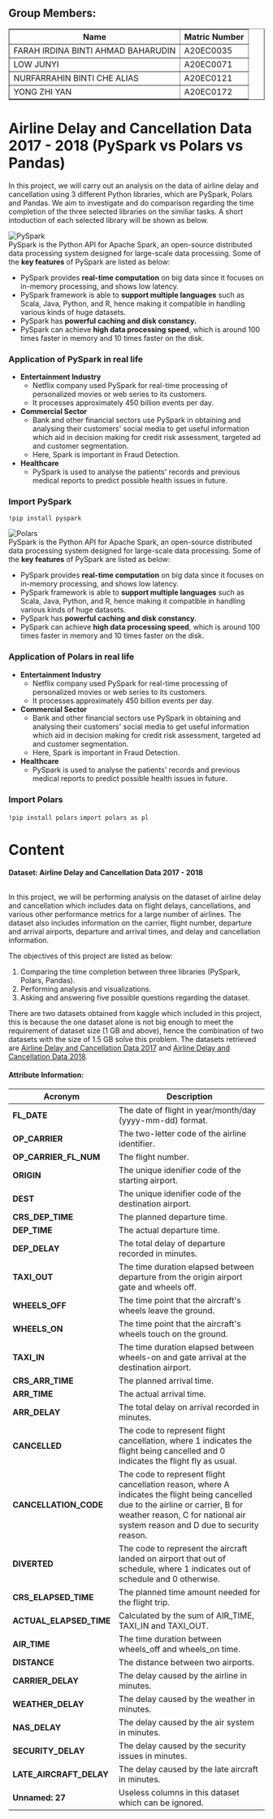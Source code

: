 ## Group Members:
<table border="solid">
  <tr>
    <th>Name</th>
    <th>Matric Number</th>
  </tr>
  <tr>
    <td>FARAH IRDINA BINTI AHMAD BAHARUDIN</td>
    <td>A20EC0035</td>
  </tr>
  <tr>
    <td>LOW JUNYI</td>
    <td>A20EC0071</td>
  </tr>
  <tr>
    <td>NURFARRAHIN BINTI CHE ALIAS</td>
    <td>A20EC0121</td>
  </tr>
  <tr>
    <td>YONG ZHI YAN</td>
    <td>A20EC0172</td>
  </tr>
</table>

<h1>Airline Delay and Cancellation Data 2017 - 2018 (PySpark vs Polars vs Pandas)</h1>

In this project, we will carry out an analysis on the data of airline delay and cancellation using 3 different Python libraries, which are PySpark, Polars and Pandas. We aim to investigate and do comparison regarding the time completion of the three selected libraries on the similiar tasks. A short intoduction of each selected library will be shown as below. 

![PySpark](https://static.javatpoint.com/tutorial/pyspark/images/pyspark.png)
<br>
PySpark is the Python API for Apache Spark, an open-source distributed data processing system designed for large-scale data processing. Some of the <b>key features</b> of PySpark are listed as below:
<ul>
  <li>PySpark provides <b>real-time computation</b> on big data since it focuses on in-memory processing, and shows low latency. </li>

  <li>PySpark framework is able to <b>support multiple languages</b> such as Scala, Java, Python, and R, hence making it compatible in handling various kinds of huge datasets. </li>

  <li>PySpark has <b>powerful caching and disk constancy.</b></li>

  <li>PySpark can achieve <b>high data processing speed</b>, which is around 100 times faster in memory and 10 times faster on the disk. </li>

</ul>

<h3>Application of PySpark in real life</h3>
<ul>
  <li><b>Entertainment Industry</b>
    <ul>
      <li>Netflix company used PySpark for real-time processing of personalized movies or web series to its customers.</li>
      <li>It processes approximately 450 billion events per day. </li>
    </ul>
  </li>
  
  <li><b>Commercial Sector</b>
    <ul>
      <li>Bank and other financial sectors use PySpark in obtaining and analysing their customers' social media to get useful information which aid in decision making for credit risk assessment, targeted ad and customer segmentation. </li>
      <li>Here, Spark is important in Fraud Detection. </li>
    </ul>
  </li>
  
  <li><b>Healthcare</b>
    <ul>
      <li>PySpark is used to analyse the patients' records and previous medical reports to predict possible health issues in future. </li>
    </ul>
  </li>
  
</ul>

<h3>Import PySpark</h3>
<code>!pip install pyspark</code>


![Polars](https://static.javatpoint.com/tutorial/pyspark/images/pyspark.png)
<br>
PySpark is the Python API for Apache Spark, an open-source distributed data processing system designed for large-scale data processing. Some of the <b>key features</b> of PySpark are listed as below:
<ul>
  <li>PySpark provides <b>real-time computation</b> on big data since it focuses on in-memory processing, and shows low latency. </li>

  <li>PySpark framework is able to <b>support multiple languages</b> such as Scala, Java, Python, and R, hence making it compatible in handling various kinds of huge datasets. </li>

  <li>PySpark has <b>powerful caching and disk constancy.</b></li>

  <li>PySpark can achieve <b>high data processing speed</b>, which is around 100 times faster in memory and 10 times faster on the disk. </li>

</ul>

<h3>Application of Polars in real life</h3>
<ul>
  <li><b>Entertainment Industry</b>
    <ul>
      <li>Netflix company used PySpark for real-time processing of personalized movies or web series to its customers.</li>
      <li>It processes approximately 450 billion events per day. </li>
    </ul>
  </li>
  
  <li><b>Commercial Sector</b>
    <ul>
      <li>Bank and other financial sectors use PySpark in obtaining and analysing their customers' social media to get useful information which aid in decision making for credit risk assessment, targeted ad and customer segmentation. </li>
      <li>Here, Spark is important in Fraud Detection. </li>
    </ul>
  </li>
  
  <li><b>Healthcare</b>
    <ul>
      <li>PySpark is used to analyse the patients' records and previous medical reports to predict possible health issues in future. </li>
    </ul>
  </li>
  
</ul>

<h3>Import Polars</h3>
<code>!pip install polars</code>
<code>import polars as pl</code>


<h1>Content</h1>
<b>Dataset: Airline Delay and Cancellation Data 2017 - 2018</b><br><br>

In this project, we will be performing analysis on the dataset of airline delay and cancellation which includes data on flight delays, cancellations, and various other performance metrics for a large number of airlines. The dataset also includes information on the carrier, flight number, departure and arrival airports, departure and arrival times, and delay and cancellation information. 

The objectives of this project are listed as below:
1.   Comparing the time completion between three libraries (PySpark, Polars, Pandas).
2.   Performing analysis and visualizations.
3.   Asking and answering five possible questions regarding the dataset.

There are two datasets obtained from kaggle which included in this project, this is because the one dataset alone is not big enough to meet the requirement of dataset size (1 GB and above), hence the combination of two datasets with the size of 1.5 GB solve this problem. The datasets retrieved are [Airline Delay and Cancellation Data 2017](https://www.kaggle.com/datasets/yuanyuwendymu/airline-delay-and-cancellation-data-2009-2018?select=2017.csv) and [Airline Delay and Cancellation Data 2018](https://www.kaggle.com/datasets/yuanyuwendymu/airline-delay-and-cancellation-data-2009-2018?select=2018.csv). 

#### Attribute Information:
| Acronym | Description |
| --- | --- |
| **FL_DATE** |  The date of flight in year/month/day (yyyy-mm-dd) format.  |
|**OP_CARRIER** |  The two-letter code of the airline identifier.  |
| **OP_CARRIER_FL_NUM** | The flight number. |
| **ORIGIN** |  The unique idenifier code of the starting airport.  |
| **DEST** | The unique idenifier code of the destination airport.  |
| **CRS_DEP_TIME** |  The planned departure time.   |
| **DEP_TIME** | The actual departure time.  |
| **DEP_DELAY** | The total delay of departure recorded in minutes.  |
| **TAXI_OUT** |  The time duration elapsed between departure from the origin airport gate and wheels off.   |
|**WHEELS_OFF** |  The time point that the aircraft's wheels leave the ground. |
| **WHEELS_ON** | The time point that the aircraft's wheels touch on the ground. |
| **TAXI_IN** | The time duration elapsed between wheels-on and gate arrival at the destination airport.  |
| **CRS_ARR_TIME** | The planned arrival time.  |
| **ARR_TIME** | The actual arrival time. |
| **ARR_DELAY** |   The total delay on arrival recorded in minutes.  |
| **CANCELLED** |  The code to represent flight cancellation, where 1 indicates the flight being cancelled and 0 indicates the flight fly as usual.  |
| **CANCELLATION_CODE** | The code to represent flight cancellation reason, where A indicates the flight being cancelled due to the airline or carrier, B for weather reason, C for national air system reason and D due to security reason.  |
| **DIVERTED** | The code to represent the aircraft landed on airport that out of schedule, where 1 indicates out of schedule and 0 otherwise.  |
|**CRS_ELAPSED_TIME** |  The planned time amount needed for the flight trip. |
| **ACTUAL_ELAPSED_TIME** | Calculated by the sum of AIR_TIME, TAXI_IN and TAXI_OUT. |
| **AIR_TIME** | The time duration between wheels_off and wheels_on time. |
| **DISTANCE** | The distance between two airports.  |
| **CARRIER_DELAY** |  The delay caused by the airline in minutes.   |
| **WEATHER_DELAY** | The delay caused by the weather in minutes.  |
| **NAS_DELAY** | The delay caused by the air system in minutes.  |
| **SECURITY_DELAY** | The delay caused by the security issues in minutes.  |
| **LATE_AIRCRAFT_DELAY** | The delay caused by the late aircraft in minutes.   |
| **Unnamed: 27** | Useless columns in this dataset which can be ignored.  |


